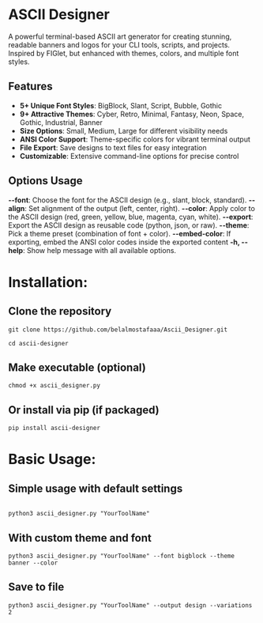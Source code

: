 # ASCII Designer

A powerful terminal-based ASCII art generator for creating stunning, readable banners and logos for your CLI tools, scripts, and projects. Inspired by FIGlet, but enhanced with themes, colors, and multiple font styles.


## Features

- **5+ Unique Font Styles**: BigBlock, Slant, Script, Bubble, Gothic
- **9+ Attractive Themes**: Cyber, Retro, Minimal, Fantasy, Neon, Space, Gothic, Industrial, Banner
- **Size Options**: Small, Medium, Large for different visibility needs
- **ANSI Color Support**: Theme-specific colors for vibrant terminal output
- **File Export**: Save designs to text files for easy integration
- **Customizable**: Extensive command-line options for precise control

## Options	Usage
**--font**:	Choose the font for the ASCII design (e.g., slant, block, standard).
**--align**:	Set alignment of the output (left, center, right).
**--color**:	Apply color to the ASCII design (red, green, yellow, blue, magenta, cyan, white).
**--export**:	Export the ASCII design as reusable code (python, json, or raw).
**--theme**:	Pick a theme preset (combination of font + color).
**--embed-color**: If exporting, embed the ANSI color codes inside the exported content
**-h, --help**:	Show help message with all available options.

# Installation:

## Clone the repository
```
git clone https://github.com/belalmostafaaa/Ascii_Designer.git
```
```
cd ascii-designer
```
## Make executable (optional)
```
chmod +x ascii_designer.py
```
## Or install via pip (if packaged)
```
pip install ascii-designer
```

# Basic Usage:

## Simple usage with default settings
```

python3 ascii_designer.py "YourToolName"
```

## With custom theme and font
```
python3 ascii_designer.py "YourToolName" --font bigblock --theme banner --color
```

## Save to file
```
python3 ascii_designer.py "YourToolName" --output design --variations 2
```
